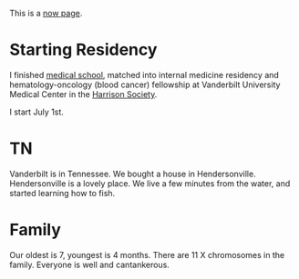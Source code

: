 This is a [now page](https://nownownow.com/about).

# Starting Residency
I finished [medical school](https://portals.clevelandclinic.org/cclcm/),
matched into internal medicine residency
and hematology-oncology (blood cancer) fellowship
at Vanderbilt University Medical Center in the [Harrison Society](https://medicine.vumc.org/harrison-society).

I start July 1st.

# TN
Vanderbilt is in Tennessee.
We bought a house in Hendersonville.
Hendersonville is a lovely place.
We live a few minutes from the water,
and started learning how to fish.

# Family
Our oldest is 7, youngest is 4 months.
There are 11 X chromosomes in the family.
Everyone is well and cantankerous.
